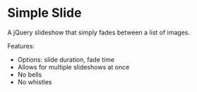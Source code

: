 Simple Slide
============

A jQuery slideshow that simply fades between a list of images.

Features:  
- Options: slide duration, fade time  
- Allows for multiple slideshows at once
- No bells  
- No whistles  
